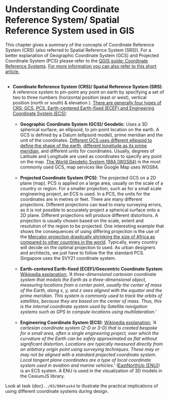 # Understanding Coordinate Reference System/ Spatial Reference System used in GIS 

This chapter gives a summary of the concepts of Coordinate Reference System (CRS) (also referred to Spatial Reference System (SRS)). For a better explanation of Geographic Coordinate System (GCS) and Projected Coordinate System (PCS) please refer to the <a href="https://docs.qgis.org/3.16/en/docs/gentle_gis_introduction/coordinate_reference_systems.html" target="_blank">QGIS guide: Coordinate Reference Systems</a>.  <a href="https://www.mathworks.com/help/map/choose-a-3-d-coordinate-system.html" target="_blank">For more information you can also refer to this short article.</a>
<br/><br/>
- **Coordinate Reference System (CRS)/ Spatial Reference System (SRS)**: A reference system to pin-point any point on earth by specifying a set of two to three numbers (horizontal position (east or west), vertical position (north or south) & elevation ). <a href="https://en.wikipedia.org/wiki/Spatial_reference_system" target="_blank">There are generally four types of CRS; GCS, PCS, Earth-centered Earth-fixed (ECEF) and Engineering Coordinate System (ECS)</a>:
    <br/><br/>
    - **Geographic Coordinate System (GCS)/ Geodetic**: Uses a 3D spherical surface; an ellipsoid, to pin-point location on the earth. A GCS is defined by a Datum (ellipsoid model), prime meridian and the unit of the coordinates. <a href="https://support.virtual-surveyor.com/en/support/solutions/articles/1000261329-what-is-an-ellipsoid-" target="_blank">Different GCS uses different ellipsoid to define the shape of the earth</a>, <a href="https://en.wikipedia.org/wiki/Prime_meridian" target="_blank">different longitude as its prime meridian</a>, and different units for coordinates. Usually, degrees of Latitude and Longitude are used as coordinates to specify any point on the map. <a href="https://support.virtual-surveyor.com/en/support/solutions/articles/1000261351-what-is-wgs84-" target="_blank">The World Geodetic System 1984 (WGS84)</a> is the most commonly used GCS, map services like Google Map uses WGS84.
    <br/><br/>
    - **Projected Coordinate System (PCS)**: The projected GCS on a 2D plane (map). PCS is applied on a large area, usually on the scale of a country or region. For a smaller projection, such as for a small scale engineering project, an ECS is used. In a PCS, the units for the coordinates are in metres or feet. There are many different projections. Different projections can lead to many surveying errors, as it is not possible to accurately project a spherical surface onto a 2D plane. Different projections will produce different distortions. A projection is usually chosen based on the scale, extent and resolution of the region to be projected. One interesting example that shows the consequences of using differing projection is the use of the <a href="https://edition.cnn.com/2016/08/18/africa/real-size-of-africa/index.html" target="_blank">Mercator projection drastically shrinking the size of Africa as compared to other countries in the world</a>. Typically, every country will decide on the optimal projection to used. As urban designers and architects, we just have to follow the the standard PCS. Singapore uses the SVY21 coordinate system.
    <br/><br/>
    - **Earth-centered Earth-fixed (ECEF)/Geocentric Coordinate System**: <a href="https://en.wikipedia.org/wiki/Earth-centered,_Earth-fixed_coordinate_system" target="_blank">Wikipedia explanation:</a> *'A three-dimensional cartesian coordinate system that models the Earth as a three-dimensional object, measuring locations from a center point, usually the center of mass of the Earth, along x, y, and z axes aligned with the equator and the prime meridian. This system is commonly used to track the orbits of satellites, because they are based on the center of mass. Thus, this is the internal coordinate system used by Satellite navigation systems such as GPS to compute locations using multilateration.'*
    <br/><br/>
    - **Engineering Coordinate System (ECS)**: <a href="https://en.wikipedia.org/wiki/Spatial_reference_system" target="_blank">Wikipedia explanation:</a> *'A cartesian coordinate system (2-D or 3-D) that is created bespoke for a small area, often a single engineering project, over which the curvature of the Earth can be safely approximated as flat without significant distortion. Locations are typically measured directly from an arbitrary origin point using surveying techniques. These may or may not be aligned with a standard projected coordinate system. Local tangent plane coordinates are a type of local coordinate system used in aviation and marine vehicles.'* (<a href="https://en.wikipedia.org/wiki/Local_tangent_plane_coordinates" target="_blank">EastNorthUp (ENU)</a>) is an ECS system. A ENU is used in the visualization of 3D models in the CesiumJS library.


Look at task {doc}`../03/004task4` to illustrate the practical implications of using different coordinate systems during design.

